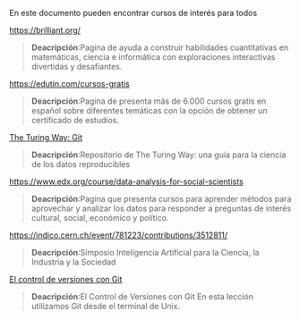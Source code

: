 En este documento pueden encontrar cursos de interés para todos

https://brilliant.org/
>**Deacripción**:Pagina de ayuda a construir habilidades cuantitativas en matemáticas,
ciencia e informática con exploraciones interactivas divertidas y desafiantes. 

https://edutin.com/cursos-gratis
>**Deacripción**:Pagina de presenta  más de 6.000 cursos gratis en español sobre diferentes temáticas con la opción de obtener un certificado de estudios.

[The Turing Way: Git](https://github.com/alan-turing-institute/the-turing-way)
>**Deacripción**:Repositorio de The Turing Way: una guía para la ciencia de los datos reproducibles

https://www.edx.org/course/data-analysis-for-social-scientists
>**Deacripción**:Pagina que presenta cursos para aprender métodos para aprovechar y analizar los datos para responder a preguntas de interés cultural, social, económico y político.


https://indico.cern.ch/event/781223/contributions/3512811/
>**Deacripción**:Simposio Inteligencia Artificial para la Ciencia, la Industria y la Sociedad

[El control de versiones con Git](https://swcarpentry.github.io/git-novice-es/)
>**Deacripción**:El Control de Versiones con Git
En esta lección utilizamos Git desde el terminal de Unix.




